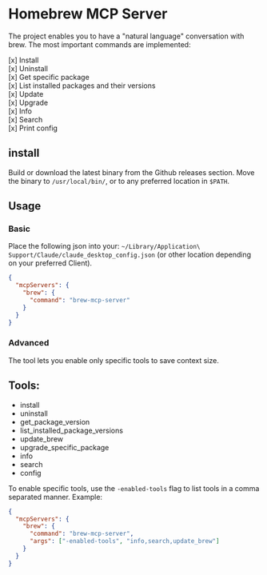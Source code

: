 # Homebrew MCP Server

The project enables you to have a "natural language" conversation with brew. The most important commands are implemented:

[x] Install  
[x] Uninstall  
[x] Get specific package  
[x] List installed packages and their versions  
[x] Update  
[x] Upgrade  
[x] Info  
[x] Search  
[x] Print config  

## install

Build or download the latest binary from the Github releases section.
Move the binary to `/usr/local/bin/`, or to any preferred location in `$PATH`.

## Usage

### Basic

Place the following json into your:
`~/Library/Application\ Support/Claude/claude_desktop_config.json` (or other location depending on your preferred Client).

```json
{
  "mcpServers": {
    "brew": {
      "command": "brew-mcp-server"
    }
  }
}
```

### Advanced

The tool lets you enable only specific tools to save context size.

## Tools:

- install
- uninstall
- get_package_version
- list_installed_package_versions
- update_brew
- upgrade_specific_package
- info
- search
- config

To enable specific tools, use the `-enabled-tools` flag to list tools in a comma separated manner. Example:

```json
{
  "mcpServers": {
    "brew": {
      "command": "brew-mcp-server",
      "args": ["-enabled-tools", "info,search,update_brew"]
    }
  }
}
```
